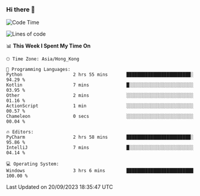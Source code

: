### Hi there 👋

<!--
**RoiexLee/RoiexLee** is a ✨ _special_ ✨ repository because its `README.md` (this file) appears on your GitHub profile.

Here are some ideas to get you started:

- 🔭 I’m currently working on ...
- 🌱 I’m currently learning ...
- 👯 I’m looking to collaborate on ...
- 🤔 I’m looking for help with ...
- 💬 Ask me about ...
- 📫 How to reach me: ...
- 😄 Pronouns: ...
- ⚡ Fun fact: ...
-->

<!--START_SECTION:waka-->
![Code Time](http://img.shields.io/badge/Code%20Time-346%20hrs%2012%20mins-blue)

![Lines of code](https://img.shields.io/badge/From%20Hello%20World%20I%27ve%20Written-35.5%20thousand%20lines%20of%20code-blue)

📊 **This Week I Spent My Time On** 

```text
🕑︎ Time Zone: Asia/Hong_Kong

💬 Programming Languages: 
Python                   2 hrs 55 mins       ████████████████████████░   94.29 % 
Kotlin                   7 mins              █░░░░░░░░░░░░░░░░░░░░░░░░   03.95 % 
Other                    2 mins              ░░░░░░░░░░░░░░░░░░░░░░░░░   01.16 % 
ActionScript             1 min               ░░░░░░░░░░░░░░░░░░░░░░░░░   00.57 % 
Chameleon                0 secs              ░░░░░░░░░░░░░░░░░░░░░░░░░   00.04 % 

🔥 Editors: 
PyCharm                  2 hrs 58 mins       ████████████████████████░   95.86 % 
IntelliJ                 7 mins              █░░░░░░░░░░░░░░░░░░░░░░░░   04.14 % 

💻 Operating System: 
Windows                  3 hrs 6 mins        █████████████████████████   100.00 % 
```


 Last Updated on 20/09/2023 18:35:47 UTC
<!--END_SECTION:waka-->
